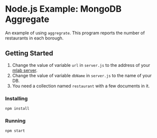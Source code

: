 # Node.js Example: MongoDB Aggregate
An example of using `aggregrate`.  This program reports the number of restaurants in each borough.
## Getting Started
1. Change the value of variable `url` in `server.js` to the address of your [mlab server](http://mlab.com).
2. Change the value of variable `dbName` in `server.js` to the name of your DB.
3. You need a collection named `restaurant` with a few documents in it.
### Installing
```
npm install
```
### Running
```
npm start
```
